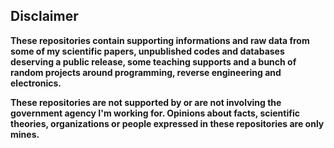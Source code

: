 ## Disclaimer

**These repositories contain supporting informations and raw data from some of my scientific papers, unpublished codes and databases deserving a public release, some teaching supports and a bunch of random projects around programming, reverse engineering and electronics.**

**These repositories are not supported by or are not involving the government agency I'm working for. Opinions about facts, scientific theories, organizations or people expressed in these repositories are only mines.**